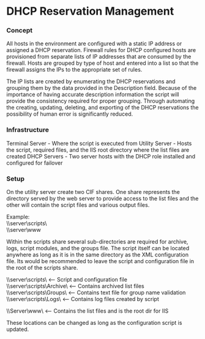 # DHCP Reservation Management
### Concept
All hosts in the environment are configured with a static IP address or assigned a DHCP reservation. Firewall rules for DHCP configured hosts are provisioned from separate lists of IP addresses that are consumed by the firewall. Hosts are grouped by type of host and entered into a list so that the firewall assigns the IPs to the appropriate set of rules. 

The IP lists are created by enumerating the DHCP reservations and grouping them by the data provided in the Description field. Because of the importance of having accurate description information the script will provide the consistency required for proper grouping. Through automating the creating, updating, deleting, and exporting of the DHCP reservations the possibility of human error is significantly reduced. 

### Infrastructure
Terminal Server - Where the script is executed from
Utility Server - Hosts the script, required files, and the IIS root directory where the list files are created
DHCP Servers - Two server hosts with the DHCP role installed and configured for failover

### Setup<br>

On the utility server create two CIF shares. One share represents the 
directory served by the web server to provide access to the list files
and the other will contain the script files and various output files. 

Example:<br>
\\\server\scripts\ <br>
\\\server\www <br>

Within the scripts share several sub-directories are required for archive,
logs, script modules, and the groups file. The script itself can be located
anywhere as long as it is in the same directory as the XML configuration 
file. Its would be recommended to leave the script and configuration file in 
the root of the scripts share.

\\\server\scripts\          <-- Script and configuration file<br>
\\\server\scripts\Archive\  <-- Contains archived list files<br> 
\\\server\scripts\Groups\   <-- Contains text file for group name validation<br>
\\\server\scripts\Logs\     <-- Contains log files created by script<br>
						
\\\Server\www\			  <-- Contains the list files and is the root dir for IIS<br>

These locations can be changed as long as the configuration script is updated.
